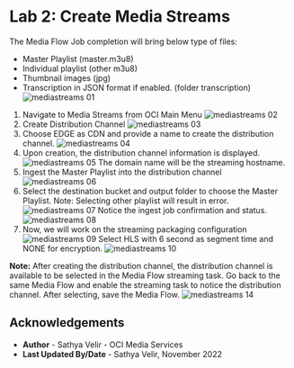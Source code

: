 # Lab 2: Create Media Streams

The Media Flow Job completion will bring below type of files:
- Master Playlist (master.m3u8)
- Individual playlist (other m3u8)
- Thumbnail images (jpg)
- Transcription in JSON format if enabled. (folder transcription)
![mediastreams 01](images/master-playlist.png " ") 

1. Navigate to Media Streams from OCI Main Menu 
   ![mediastreams 02](images/navigate-media-streams.png " ") 
2. Create Distribution Channel
   ![mediastreams 03](images/create-distribution-channel.png " ")
3. Choose EDGE as CDN and provide a name to create the distribution channel.
   ![mediastreams 04](images/select-cdn.png " ")
4. Upon creation, the distribution channel information is displayed.
   ![mediastreams 05](images/confirm-distribution-channel.png " ")
   The domain name will be the streaming hostname.
5. Ingest the Master Playlist into the distribution channel
   ![mediastreams 06](images/ingest.png " ")
6. Select the destination bucket and output folder to choose the Master Playlist.
   Note: Selecting other playlist will result in error.
   ![mediastreams 07](images/select-master-playlist.png " ")
   Notice the ingest job confirmation and status. 
   ![mediastreams 08](images/ingest-job-completion.png " ")
7. Now, we will work on the streaming packaging configuration
   ![mediastreams 09](images/create-streaming-package.png " ")
   Select HLS with 6 second as segment time and NONE for encryption. 
   ![mediastreams 10](images/configure-streaming-package.png " ")

**Note:**  After creating the distribution channel, the distribution channel is available to be selected in the Media Flow streaming task.
Go back to the same Media Flow and enable the streaming task to notice the distribution channel. After selecting, save the Media Flow. 
![mediastreams 14](images/media-flow-streaming-task.png " ")

## Acknowledgements
- **Author** - Sathya Velir - OCI Media Services
- **Last Updated By/Date** - Sathya Velir, November 2022
